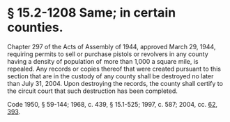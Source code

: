 # § 15.2-1208 Same; in certain counties.

<p>Chapter 297 of the Acts of Assembly of 1944, approved March 29, 1944, requiring permits to sell or purchase pistols or revolvers in any county having a density of population of more than 1,000 a square mile, is repealed. Any records or copies thereof that were created pursuant to this section that are in the custody of any county shall be destroyed no later than July 31, 2004. Upon destroying the records, the county shall certify to the circuit court that such destruction has been completed.</p><p>Code 1950, § 59-144; 1968, c. 439, § 15.1-525; 1997, c. 587; 2004, cc. <a href='http://lis.virginia.gov/cgi-bin/legp604.exe?041+ful+CHAP0062'>62</a>, <a href='http://lis.virginia.gov/cgi-bin/legp604.exe?041+ful+CHAP0393'>393</a>.</p>